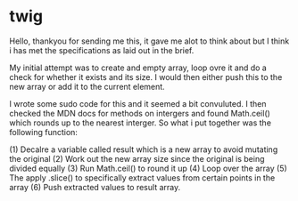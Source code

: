 # twig

Hello, thankyou for sending me this, it gave me alot to think about but I think i has met the specifications as laid out in the brief.

My initial attempt was to create and empty array, loop ovre it and do a check for whether it exists and its size. I would then either push this to the new array 
or add it to the current element. 

I wrote some sudo code for this and it seemed a bit convuluted. I then checked the MDN docs for methods on intergers and found Math.ceil() which rounds up to the nearest interger.
So what i put together was the following function:

(1) Decalre a variable called result which is a new array to avoid mutating the original
(2) Work out the new array size since the original is being divided equally
(3) Run Math.ceil() to round it up
(4) Loop over the array
(5) The apply .slice() to specifically extract values from certain points in the array
(6) Push extracted values to result array.
